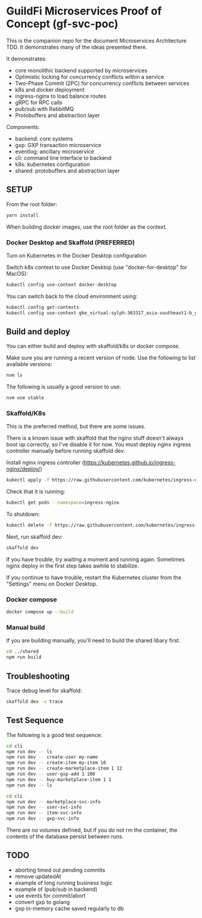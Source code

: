 # GuildFi Microservices Proof of Concept (gf-svc-poc)

This is the companion repo for the document Microservices Architecture TDD. It demonstrates many of the ideas presented there.

It demonstrates:

- core monolithic backend supported by microservices
- Optimistic locking for concurrency conflicts within a service
- Two-Phase Commit (2PC) for concurrency conflicts between services
- k8s and docker deployment
- ingress-nginx to load balance routes
- gRPC for RPC calls
- pub/sub with RabbitMQ
- Protobuffers and abstraction layer

Components:
- backend: core systems
- gxp: GXP transaction microservice
- eventlog: ancillary microservice
- cli: command line interface to backend
- k8s: kubernetes configuration
- shared: protobuffers and abstraction layer

## SETUP

From the root folder:
```bash
yarn install
```

When building docker images, use the root folder as the context.  

### Docker Desktop and Skaffold (PREFERRED)

Turn on Kubernetes in the Docker Desktop configuration

Switch k8s context to use Docker Desktop (use "docker-for-desktop" for MacOS):

```bash
kubectl config use-context docker-desktop
```

You can switch back to the cloud environment using:
```bash
kubectl config get-contexts
kubectl config use-context gke_virtual-sylph-363317_asia-southeast1-b_gke-project-z-cluster-stg
```

## Build and deploy

You can either build and deploy with skaffold/k8s or docker compose.

Make sure you are running a recent version of node.  Use the following to list available versions:

```bash
nvm ls
```

The following is usually a good version to use:

```bash
nvm use stable
```


### Skaffold/K8s

This is the preferred method, but there are some issues.

There is a known issue with skaffold that the nginx stuff doesn't always boot up correctly, so I've disable it for now. You must deploy nginx ingress controller manually before running skaffold dev.

Install nginx ingress controller (https://kubernetes.github.io/ingress-nginx/deploy/)

```bash
kubectl apply -f https://raw.githubusercontent.com/kubernetes/ingress-nginx/controller-v1.9.6/deploy/static/provider/cloud/deploy.yaml
```

Check that it is running:

```bash
kubectl get pods --namespace=ingress-nginx
```

To shutdown:

```bash
kubectl delete -f https://raw.githubusercontent.com/kubernetes/ingress-nginx/controller-v1.9.6/deploy/static/provider/cloud/deploy.yaml
```

Next, run skaffold dev:

```bash
skaffold dev
```

If you have trouble, try waiting a moment and running again.  Sometimes nginx deploy in the first step takes awhile to stabilize.

If you continue to have trouble, restart the Kubernetes cluster from the "Settings" menu on Docker Desktop.

### Docker compose

```bash
docker compose up --build
```

### Manual build

If you are building manually, you'll need to build the shared libary first.

```bash
cd ../shared
npm run build
```

## Troubleshooting

Trace debug level for skaffold:

```bash
skaffold dev -v trace
```

## Test Sequence

The following is a good test sequence:

```bash
cd cli
npm run dev -- ls
npm run dev -- create-user my-name
npm run dev -- create-item my-item 10
npm run dev -- create-marketplace-item 1 12
npm run dev -- user-gxp-add 1 100
npm run dev -- buy-marketplace-item 1 1
npm run dev -- ls
```

```bash
cd cli
npm run dev -- marketplace-svc-info
npm run dev -- user-svc-info
npm run dev -- item-svc-info
npm run dev -- gxp-svc-info
```

There are no volumes defined, but if you do not rm the container, the contents of the database persist between runs.

## TODO

- aborting timed out pending commits
- remove updatedAt
- example of long running business logic
- example of (pub/sub in backend)
- use events for commit/abort
- convert gxp to golang
- gxp in-memory cache saved regularly to db
